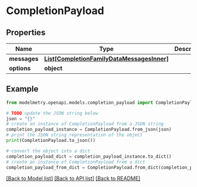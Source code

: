 # CompletionPayload


## Properties

Name | Type | Description | Notes
------------ | ------------- | ------------- | -------------
**messages** | [**List[CompletionFamilyDataMessagesInner]**](CompletionFamilyDataMessagesInner.md) |  | 
**options** | **object** |  | 

## Example

```python
from modelmetry.openapi.models.completion_payload import CompletionPayload

# TODO update the JSON string below
json = "{}"
# create an instance of CompletionPayload from a JSON string
completion_payload_instance = CompletionPayload.from_json(json)
# print the JSON string representation of the object
print(CompletionPayload.to_json())

# convert the object into a dict
completion_payload_dict = completion_payload_instance.to_dict()
# create an instance of CompletionPayload from a dict
completion_payload_from_dict = CompletionPayload.from_dict(completion_payload_dict)
```
[[Back to Model list]](../README.md#documentation-for-models) [[Back to API list]](../README.md#documentation-for-api-endpoints) [[Back to README]](../README.md)


